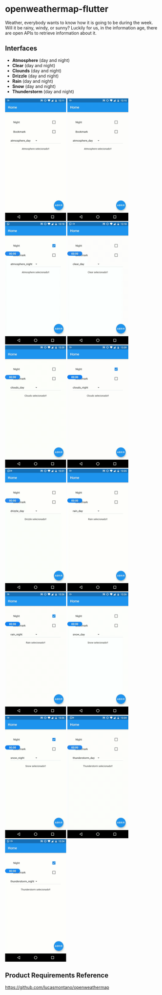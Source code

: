 # openweathermap-flutter
Weather, everybody wants to know how it is going to be during the week. Will it be rainy, windy, or sunny? Luckily for us, in the information age, there are open APIs to retrieve information about it.

## Interfaces
- **Atmosphere** (day and night)
- **Clear** (day and night)
- **Clounds** (day and night)
- **Drizzle** (day and night)
- **Rain** (day and night)
- **Snow** (day and night)
- **Thunderstorm** (day and night)


<img width="200" src="readme/images/interface/atmosphere-day.gif"/>
<img width="200" src="readme/images/interface/atmosphere-night.gif"/>
<img width="200" src="readme/images/interface/clear-day.gif"/>
<img width="200" src="readme/images/interface/clear-night.gif"/>
<img width="200" src="readme/images/interface/clouds-day.gif"/>
<img width="200" src="readme/images/interface/clouds-night.gif"/>
<img width="200" src="readme/images/interface/drizzle-day.gif"/>
<img width="200" src="readme/images/interface/rain-day.gif"/>
<img width="200" src="readme/images/interface/rain-night.gif"/>
<img width="200" src="readme/images/interface/snow-day.gif"/>
<img width="200" src="readme/images/interface/snow-night.gif"/>
<img width="200" src="readme/images/interface/thunderstorm-day.gif"/>
<img width="200" src="readme/images/interface/thunderstorm-night.gif"/>


## Product Requirements Reference
https://github.com/lucasmontano/openweathermap

